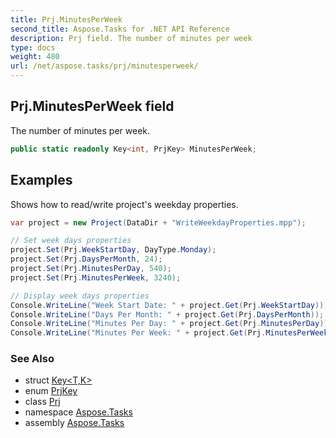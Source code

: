 ```yaml
---
title: Prj.MinutesPerWeek
second_title: Aspose.Tasks for .NET API Reference
description: Prj field. The number of minutes per week
type: docs
weight: 480
url: /net/aspose.tasks/prj/minutesperweek/
---
```

## Prj.MinutesPerWeek field

The number of minutes per week.

```csharp
public static readonly Key<int, PrjKey> MinutesPerWeek;
```

## Examples

Shows how to read/write project's weekday properties.

```csharp
var project = new Project(DataDir + "WriteWeekdayProperties.mpp");

// Set week days properties
project.Set(Prj.WeekStartDay, DayType.Monday);
project.Set(Prj.DaysPerMonth, 24);
project.Set(Prj.MinutesPerDay, 540);
project.Set(Prj.MinutesPerWeek, 3240);

// Display week days properties
Console.WriteLine("Week Start Date: " + project.Get(Prj.WeekStartDay));
Console.WriteLine("Days Per Month: " + project.Get(Prj.DaysPerMonth));
Console.WriteLine("Minutes Per Day: " + project.Get(Prj.MinutesPerDay));
Console.WriteLine("Minutes Per Week: " + project.Get(Prj.MinutesPerWeek));
```

### See Also

* struct [Key&lt;T,K&gt;](../../key-2/)
* enum [PrjKey](../../prjkey/)
* class [Prj](../)
* namespace [Aspose.Tasks](../../prj/)
* assembly [Aspose.Tasks](../../../)



